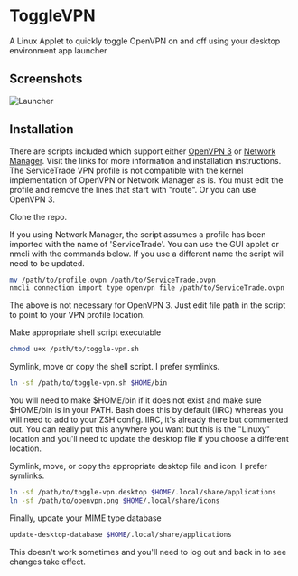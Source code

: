 # ToggleVPN
A Linux Applet to quickly toggle OpenVPN on and off using your desktop environment app launcher

## Screenshots

![Launcher](https://github.com/wescox/toggle_vpn/blob/master/screenshots/launcher.png)

## Installation

There are scripts included which support either [OpenVPN 3](https://community.openvpn.net/openvpn/wiki/OpenVPN3Linux) or [Network Manager](https://wiki.archlinux.org/title/NetworkManager).  Visit the links for more information and installation instructions.  The ServiceTrade VPN profile is not compatible with the kernel implementation of OpenVPN or Network Manager as is.  You must edit the profile and remove the lines that start with "route".  Or you can use OpenVPN 3. 

Clone the repo.

If you using Network Manager, the script assumes a profile has been imported with the name of 'ServiceTrade'.  You can use the GUI applet or nmcli with the commands below.  If you use a different name the script will need to be updated.

```bash
mv /path/to/profile.ovpn /path/to/ServiceTrade.ovpn
nmcli connection import type openvpn file /path/to/ServiceTrade.ovpn
```
The above is not necessary for OpenVPN 3.  Just edit file path in the script to point to your VPN profile location.

Make appropriate shell script executable
```bash
chmod u+x /path/to/toggle-vpn.sh
```

Symlink, move or copy the shell script.  I prefer symlinks.
```bash
ln -sf /path/to/toggle-vpn.sh $HOME/bin
```
You will need to make $HOME/bin if it does not exist and make sure $HOME/bin is in your PATH.  Bash does this by default (IIRC) whereas you will need to add to your ZSH config.  IIRC, it's already there but commented out.  You can really put this anywhere you want but this is the "Linuxy" location and you'll need to update the desktop file if you choose a different location.

Symlink, move, or copy the appropriate desktop file and icon.  I prefer symlinks.
```bash
ln -sf /path/to/toggle-vpn.desktop $HOME/.local/share/applications
ln -sf /path/to/openvpn.png $HOME/.local/share/icons
```

Finally, update your MIME type database
```bash
update-desktop-database $HOME/.local/share/applications
```
This doesn't work sometimes and you'll need to log out and back in to see changes take effect. 
